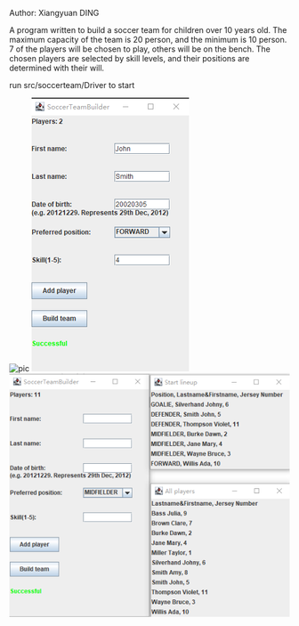 Author: Xiangyuan DING

A program written to build a soccer team for children over 10 years old. 
The maximum capacity of the team is 20 person, and the minimum is 10 person. 
7 of the players will be chosen to play, others will be on the bench. 
The chosen players are selected by skill levels, and their positions are determined with their will.

run src/soccerteam/Driver to start

![pic](assets/92667653/0d7e3834-4bb5-4256-879d-705836d0b44a)
![pic](2023-09-10231743.png)
![pic](2023-09-10232729.png)
